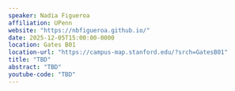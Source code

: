 ```yaml
---
speaker: Nadia Figueroa
affiliation: UPenn
website: "https://nbfigueroa.github.io/"
date: 2025-12-05T15:00:00-0000
location: Gates B01
location-url: "https://campus-map.stanford.edu/?srch=GatesB01"
title: "TBD"
abstract: "TBD"
youtube-code: "TBD"
---
```

